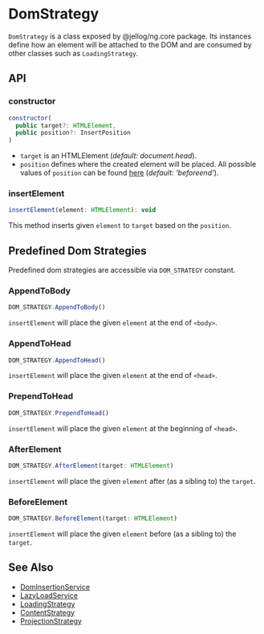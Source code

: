 # DomStrategy

`DomStrategy` is a class exposed by @jellog/ng.core package. Its instances define how an element will be attached to the DOM and are consumed by other classes such as `LoadingStrategy`.


## API


### constructor

```js
constructor(
  public target?: HTMLElement,
  public position?: InsertPosition
)
```

- `target` is an HTMLElement (_default: document.head_).
- `position` defines where the created element will be placed. All possible values of `position` can be found [here](https://developer.mozilla.org/en-US/docs/Web/API/Element/insertAdjacentElement) (_default: 'beforeend'_).


### insertElement

```js
insertElement(element: HTMLElement): void
```

This method inserts given `element` to `target` based on the `position`.



## Predefined Dom Strategies

Predefined dom strategies are accessible via `DOM_STRATEGY` constant.


### AppendToBody

```js
DOM_STRATEGY.AppendToBody()
```

`insertElement` will place the given `element` at the end of `<body>`.


### AppendToHead

```js
DOM_STRATEGY.AppendToHead()
```

`insertElement` will place the given `element` at the end of `<head>`.


### PrependToHead

```js
DOM_STRATEGY.PrependToHead()
```

`insertElement` will place the given `element` at the beginning of `<head>`.


### AfterElement

```js
DOM_STRATEGY.AfterElement(target: HTMLElement)
```

`insertElement` will place the given `element` after (as a sibling to) the `target`.


### BeforeElement

```js
DOM_STRATEGY.BeforeElement(target: HTMLElement)
```

`insertElement` will place the given `element` before (as a sibling to) the `target`.




## See Also

- [DomInsertionService](./Dom-Insertion-Service.md)
- [LazyLoadService](./Lazy-Load-Service.md)
- [LoadingStrategy](./Loading-Strategy.md)
- [ContentStrategy](./Content-Strategy.md)
- [ProjectionStrategy](./Projection-Strategy.md)
